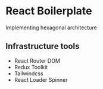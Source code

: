 # React Boilerplate
Implementing hexagonal architecture
## Infrastructure tools
- React Router DOM
- Redux Toolkit
- Tailwindcss
- React Loader Spinner